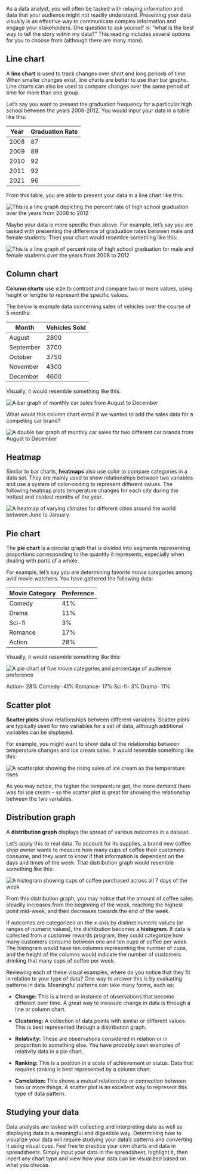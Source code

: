 
As a data analyst, you will often be tasked with relaying information and data that your audience might not readily understand. Presenting your data visually is an effective way to communicate complex information and engage your stakeholders. One question to ask yourself is: “what is the best way to tell the story within my data?” This reading includes several options for you to choose from (although there are many more).

## Line chart 

A **line chart** is used to track changes over short and long periods of time. When smaller changes exist, line charts are better to use than bar graphs. Line charts can also be used to compare changes over the same period of time for more than one group. 

Let’s say you want to present the graduation frequency for a particular high school between the years 2008-2012. You would input your data in a table like this:

| Year | Graduation Rate |
| ---- | --------------- |
| 2008 | 87              |
| 2009 | 89              |
| 2010 | 92              |
| 2011 | 92              |
| 2021 | 96              |

From this table, you are able to present your data in a line chart like this:

![This is a line graph depicting the percent rate of high school graduation over the years from 2008 to 2012](https://d3c33hcgiwev3.cloudfront.net/imageAssetProxy.v1/0ePQrdhCShyj0K3YQhocnw_66093e0e5563465eb9ed4254808c35f7_Screen-Shot-2021-02-26-at-4.36.35-PM.png?expiry=1628812800000&hmac=4ePMLtUbMXu6f8G5jVoiw0LR3zXDAjnEN4ERz8tN9ec)

Maybe your data is more specific than above. For example, let’s say you are tasked with presenting the difference of graduation rates between male and female students. Then your chart would resemble something like this:

![This is a line graph of percent rate of high school graduation for male and female students over the years from 2008 to 2012](https://d3c33hcgiwev3.cloudfront.net/imageAssetProxy.v1/vHWto26pS3y1raNuqRt8Ig_a25ef4386a9a456489cbe61f02f5c77d_Screen-Shot-2021-02-26-at-4.37.23-PM.png?expiry=1628812800000&hmac=BvAhw2DstHtu2plLJt_w2RQR5LMRzCwNgKpIihW8_Fc)

## Column chart 

**Column charts** use size to contrast and compare two or more values, using height or lengths to represent the specific values.  

The below is example data concerning sales of vehicles over the course of 5 months:

| Month     | Vehicles Sold |
| --------- | ------------- |
| August    | 2800          |
| September | 3700          |
| October   | 3750          |
| November  | 4300          |
| December  | 4600          |

Visually, it would resemble something like this:

![A bar graph of monthly car sales from August to December](https://d3c33hcgiwev3.cloudfront.net/imageAssetProxy.v1/n4cD_qVKSOyHA_6lSpjsQQ_9fd9f75dcd274bdaaa9505f399911fe5_Screen-Shot-2021-02-26-at-4.38.08-PM.png?expiry=1628812800000&hmac=VNT8tcovuO1fETD_dSXc58FaGbyj5b5wiUTM67PTyKw)

What would this column chart entail if we wanted to add the sales data for a competing car brand?

![A double bar graph of monthly car sales for two different car brands from August to December](https://d3c33hcgiwev3.cloudfront.net/imageAssetProxy.v1/ZD_NDLAfSaq_zQywHxmqQw_c3c5fe0a7f6e4ae48fe3a252c9be3013_Screen-Shot-2021-02-26-at-4.38.42-PM.png?expiry=1628812800000&hmac=6RTa0uL5xUAnQ9qVEIBTbwyhzmmGC4My9sj9GRpp7jo)

## Heatmap 

Similar to bar charts, **heatmaps** also use color to compare categories in a data set. They are mainly used to show relationships between two variables and use a system of color-coding to represent different values. The following heatmap plots temperature changes for each city during the hottest and coldest months of the year.

![A heatmap of varying climates for different cities around the world between June to January](https://d3c33hcgiwev3.cloudfront.net/imageAssetProxy.v1/ePb_n408Teq2_5-NPN3qIA_b74401e8715a49fb842965c813f3ef1b_Screen-Shot-2021-02-26-at-4.39.28-PM.png?expiry=1628812800000&hmac=Ql-xEeg6vIbGsdlQxky15xtOchpSQl2_eK2EXPi5iuQ)

## Pie chart

The **pie chart** is a circular graph that is divided into segments representing proportions corresponding to the quantity it represents, especially when dealing with parts of a whole.

For example, let’s say you are determining favorite movie categories among avid movie watchers. You have gathered the following data:

| Movie Category | Preference |
| -------------- | ---------- |
| Comedy         | 41%        |
| Drama          | 11%        |
| Sci-fi         | 3%         |
| Romance        | 17%        |
| Action         | 28%        |

Visually, it would resemble something like this:

![A pie chart of five movie categories and percentage of audience preference](https://d3c33hcgiwev3.cloudfront.net/imageAssetProxy.v1/uQnZmwh2R_2J2ZsIdsf9Sg_aae18f0b697d429191e9d2690c5f74c4_Screen-Shot-2021-02-26-at-4.40.22-PM.png?expiry=1628812800000&hmac=XFjMMVA-n1Fvcwoh8_X0a8HHE9VR2_ldQGC9cZzstN4)

Action- 28% Comedy- 41% Romance- 17% Sci-fi- 3% Drama- 11%

## Scatter plot

**Scatter plots** show relationships between different variables. Scatter plots are typically used for two variables for a set of data, although additional variables can be displayed.

For example, you might want to show data of the relationship between temperature changes and ice cream sales. It would resemble something like this:

![A scatterplot showing the rising sales of ice cream as the temperature rises](https://d3c33hcgiwev3.cloudfront.net/imageAssetProxy.v1/UnuZ6BvMRja7megbzGY2bQ_642b9eda7a2d424ca958dc9282d6b790_Screen-Shot-2021-04-21-at-10.29.31-AM.png?expiry=1628812800000&hmac=PR7Xk5cQ7O0BQRjykC_hiXXQaW23-tuHv91O8c1aOpI)

As you may notice, the higher the temperature got, the more demand there was for ice cream – so the scatter plot is great for showing the relationship between the two variables.

## Distribution graph

A **distribution graph** displays the spread of various outcomes in a dataset.

Let’s apply this to real data. To account for its supplies, a brand new coffee shop owner wants to measure how many cups of coffee their customers consume, and they want to know if that information is dependent on the days and times of the week. That distribution graph would resemble something like this:

![A histogram showing cups of coffee purchased across all 7 days of the week](https://d3c33hcgiwev3.cloudfront.net/imageAssetProxy.v1/iXJq4GcJRM-yauBnCZTPkQ_68a9c0b7f2314e4c82bb4f134c178c52_Screen-Shot-2021-02-26-at-4.42.30-PM.png?expiry=1628812800000&hmac=97T9gbXIowgrZS9ZrLXz6M6HNN2e1sdcG0UDb1xPd90)

From this distribution graph, you may notice that the amount of coffee sales steadily increases from the beginning of the week, reaching the highest point mid-week, and then decreases towards the end of the week.

If outcomes are categorized on the x-axis by distinct numeric values (or ranges of numeric values), the distribution becomes a **histogram**. If data is collected from a customer rewards program, they could categorize how many customers consume between one and ten cups of coffee per week. The histogram would have ten columns representing the number of cups, and the height of the columns would indicate the number of customers drinking that many cups of coffee per week.

Reviewing each of these visual examples, where do you notice that they fit in relation to your type of data? One way to answer this is by evaluating patterns in data. Meaningful patterns can take many forms, such as:

-   **Change:** This is a trend or instance of observations that become different over time. A great way to measure change in data is through a line or column chart.
    
-   **Clustering:** A collection of data points with similar or different values. This is best represented through a distribution graph.
    
-   **Relativity:** These are observations considered in relation or in proportion to something else. You have probably seen examples of relativity data in a pie chart.
    
-   **Ranking:** This is a position in a scale of achievement or status. Data that requires ranking is best represented by a column chart.
    
-   **Correlation:** This shows a mutual relationship or connection between two or more things. A scatter plot is an excellent way to represent this type of data pattern.
    

## Studying your data

Data analysts are tasked with collecting and interpreting data as well as displaying data in a meaningful and digestible way. Determining how to visualize your data will require studying your data’s patterns and converting it using visual cues. Feel free to practice your own charts and data in spreadsheets. Simply input your data in the spreadsheet, highlight it, then insert any chart type and view how your data can be visualized based on what you choose.